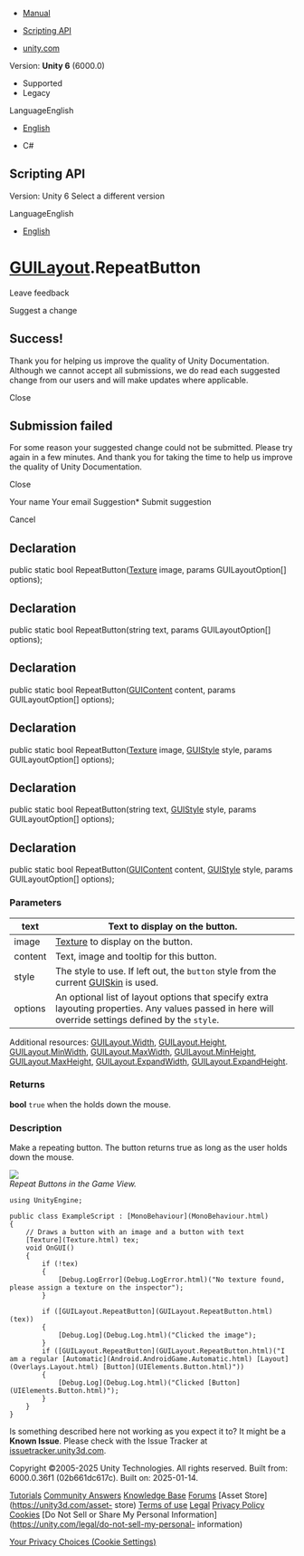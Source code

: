 [ ]()

  * [Manual](../Manual/index.html)
  * [Scripting API](../ScriptReference/index.html)

  * [unity.com](https://unity.com/)

Version: **Unity 6** (6000.0)

  * Supported
  * Legacy

LanguageEnglish

  * [English]()

  * C#

[ ](https://docs.unity3d.com)

## Scripting API

Version: Unity 6 Select a different version

LanguageEnglish

  * [English]()

#  [GUILayout](GUILayout.html).RepeatButton

Leave feedback

Suggest a change

## Success!

Thank you for helping us improve the quality of Unity Documentation. Although
we cannot accept all submissions, we do read each suggested change from our
users and will make updates where applicable.

Close

## Submission failed

For some reason your suggested change could not be submitted. Please <a>try
again</a> in a few minutes. And thank you for taking the time to help us
improve the quality of Unity Documentation.

Close

Your name Your email Suggestion* Submit suggestion

Cancel

[ ]()

## Declaration

public static bool RepeatButton([Texture](Texture.html) image, params
GUILayoutOption[] options);

## Declaration

public static bool RepeatButton(string text, params GUILayoutOption[]
options);

## Declaration

public static bool RepeatButton([GUIContent](GUIContent.html) content, params
GUILayoutOption[] options);

## Declaration

public static bool RepeatButton([Texture](Texture.html) image,
[GUIStyle](GUIStyle.html) style, params GUILayoutOption[] options);

## Declaration

public static bool RepeatButton(string text, [GUIStyle](GUIStyle.html) style,
params GUILayoutOption[] options);

## Declaration

public static bool RepeatButton([GUIContent](GUIContent.html) content,
[GUIStyle](GUIStyle.html) style, params GUILayoutOption[] options);

### Parameters

text | Text to display on the button.  
---|---  
image |  [Texture](Texture.html) to display on the button.  
content | Text, image and tooltip for this button.  
style | The style to use. If left out, the `button` style from the current [GUISkin](GUISkin.html) is used.  
options | An optional list of layout options that specify extra layouting properties. Any values passed in here will override settings defined by the `style`.  
Additional resources: [GUILayout.Width](GUILayout.Width.html),
[GUILayout.Height](GUILayout.Height.html),
[GUILayout.MinWidth](GUILayout.MinWidth.html),
[GUILayout.MaxWidth](GUILayout.MaxWidth.html),
[GUILayout.MinHeight](GUILayout.MinHeight.html),
[GUILayout.MaxHeight](GUILayout.MaxHeight.html),
[GUILayout.ExpandWidth](GUILayout.ExpandWidth.html),
[GUILayout.ExpandHeight](GUILayout.ExpandHeight.html).  
  
### Returns

**bool** `true` when the holds down the mouse.

### Description

Make a repeating button. The button returns true as long as the user holds
down the mouse.

![](../StaticFiles/ScriptRefImages/GUILayoutButton.png)  
_Repeat Buttons in the Game View._

    
    
    using UnityEngine;  
      
    public class ExampleScript : [MonoBehaviour](MonoBehaviour.html)
    {
        // Draws a button with an image and a button with text
        [Texture](Texture.html) tex;
        void OnGUI()
        {
            if (!tex)
            {
                [Debug.LogError](Debug.LogError.html)("No texture found, please assign a texture on the inspector");
            }  
      
            if ([GUILayout.RepeatButton](GUILayout.RepeatButton.html)(tex))
            {
                [Debug.Log](Debug.Log.html)("Clicked the image");
            }
            if ([GUILayout.RepeatButton](GUILayout.RepeatButton.html)("I am a regular [Automatic](Android.AndroidGame.Automatic.html) [Layout](Overlays.Layout.html) [Button](UIElements.Button.html)"))
            {
                [Debug.Log](Debug.Log.html)("Clicked [Button](UIElements.Button.html)");
            }
        }
    }
    

Is something described here not working as you expect it to? It might be a
**Known Issue**. Please check with the Issue Tracker at
[issuetracker.unity3d.com](https://issuetracker.unity3d.com).

Copyright ©2005-2025 Unity Technologies. All rights reserved. Built from:
6000.0.36f1 (02b661dc617c). Built on: 2025-01-14.

[Tutorials](https://unity3d.com/learn) [Community
Answers](https://answers.unity3d.com) [Knowledge
Base](https://support.unity3d.com/hc/en-us)
[Forums](https://forum.unity3d.com) [Asset Store](https://unity3d.com/asset-
store) [Terms of use](https://docs.unity3d.com/Manual/TermsOfUse.html)
[Legal](https://unity.com/legal) [Privacy
Policy](https://unity.com/legal/privacy-policy)
[Cookies](https://unity.com/legal/cookie-policy) [Do Not Sell or Share My
Personal Information](https://unity.com/legal/do-not-sell-my-personal-
information)

[Your Privacy Choices (Cookie Settings)](javascript:void\(0\);)

